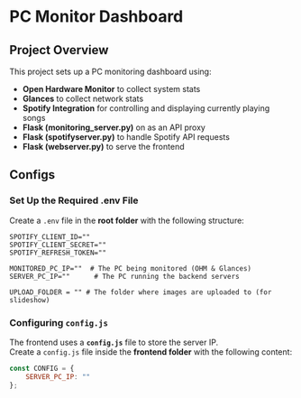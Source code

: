 # PC Monitor Dashboard 

## Project Overview

This project sets up a PC monitoring dashboard using:

- **Open Hardware Monitor** to collect system stats
- **Glances** to collect network stats
- **Spotify Integration** for controlling and displaying currently playing songs
- **Flask (monitoring_server.py)** on as an API proxy
- **Flask (spotifyserver.py)** to handle Spotify API requests
- **Flask (webserver.py)** to serve the frontend

## Configs
### Set Up the Required .env File
Create a `.env` file in the **root folder** with the following structure:
```
SPOTIFY_CLIENT_ID=""
SPOTIFY_CLIENT_SECRET=""
SPOTIFY_REFRESH_TOKEN=""

MONITORED_PC_IP=""  # The PC being monitored (OHM & Glances)
SERVER_PC_IP=""      # The PC running the backend servers

UPLOAD_FOLDER = "" # The folder where images are uploaded to (for slideshow)
```

### Configuring `config.js`
The frontend uses a **`config.js`** file to store the server IP.  
Create a `config.js` file inside the **frontend folder** with the following content:
```js
const CONFIG = {
    SERVER_PC_IP: ""
};
